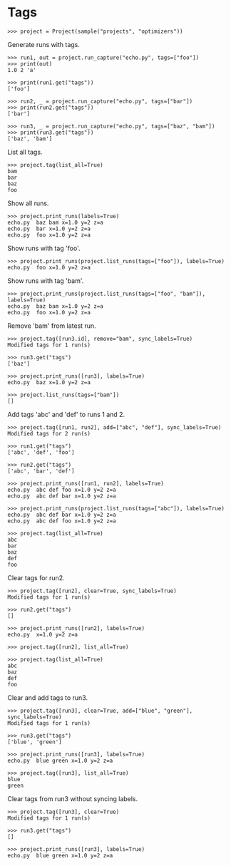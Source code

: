 # Tags

    >>> project = Project(sample("projects", "optimizers"))

Generate runs with tags.

    >>> run1, out = project.run_capture("echo.py", tags=["foo"])
    >>> print(out)
    1.0 2 'a'

    >>> print(run1.get("tags"))
    ['foo']

    >>> run2, _ = project.run_capture("echo.py", tags=["bar"])
    >>> print(run2.get("tags"))
    ['bar']

    >>> run3, _ = project.run_capture("echo.py", tags=["baz", "bam"])
    >>> print(run3.get("tags"))
    ['baz', 'bam']

List all tags.

    >>> project.tag(list_all=True)
    bam
    bar
    baz
    foo

Show all runs.

    >>> project.print_runs(labels=True)
    echo.py  baz bam x=1.0 y=2 z=a
    echo.py  bar x=1.0 y=2 z=a
    echo.py  foo x=1.0 y=2 z=a

Show runs with tag 'foo'.

    >>> project.print_runs(project.list_runs(tags=["foo"]), labels=True)
    echo.py  foo x=1.0 y=2 z=a

Show runs with tag 'bam'.

    >>> project.print_runs(project.list_runs(tags=["foo", "bam"]), labels=True)
    echo.py  baz bam x=1.0 y=2 z=a
    echo.py  foo x=1.0 y=2 z=a

Remove 'bam' from latest run.

    >>> project.tag([run3.id], remove="bam", sync_labels=True)
    Modified tags for 1 run(s)

    >>> run3.get("tags")
    ['baz']

    >>> project.print_runs([run3], labels=True)
    echo.py  baz x=1.0 y=2 z=a

    >>> project.list_runs(tags=["bam"])
    []

Add tags 'abc' and 'def' to runs 1 and 2.

    >>> project.tag([run1, run2], add=["abc", "def"], sync_labels=True)
    Modified tags for 2 run(s)

    >>> run1.get("tags")
    ['abc', 'def', 'foo']

    >>> run2.get("tags")
    ['abc', 'bar', 'def']

    >>> project.print_runs([run1, run2], labels=True)
    echo.py  abc def foo x=1.0 y=2 z=a
    echo.py  abc def bar x=1.0 y=2 z=a

    >>> project.print_runs(project.list_runs(tags=["abc"]), labels=True)
    echo.py  abc def bar x=1.0 y=2 z=a
    echo.py  abc def foo x=1.0 y=2 z=a

    >>> project.tag(list_all=True)
    abc
    bar
    baz
    def
    foo

Clear tags for run2.

    >>> project.tag([run2], clear=True, sync_labels=True)
    Modified tags for 1 run(s)

    >>> run2.get("tags")
    []

    >>> project.print_runs([run2], labels=True)
    echo.py  x=1.0 y=2 z=a

    >>> project.tag([run2], list_all=True)

    >>> project.tag(list_all=True)
    abc
    baz
    def
    foo

Clear and add tags to run3.

    >>> project.tag([run3], clear=True, add=["blue", "green"], sync_labels=True)
    Modified tags for 1 run(s)

    >>> run3.get("tags")
    ['blue', 'green']

    >>> project.print_runs([run3], labels=True)
    echo.py  blue green x=1.0 y=2 z=a

    >>> project.tag([run3], list_all=True)
    blue
    green

Clear tags from run3 without syncing labels.

    >>> project.tag([run3], clear=True)
    Modified tags for 1 run(s)

    >>> run3.get("tags")
    []

    >>> project.print_runs([run3], labels=True)
    echo.py  blue green x=1.0 y=2 z=a
